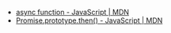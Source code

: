 - [async function - JavaScript | MDN](https://developer.mozilla.org/en-US/docs/Web/JavaScript/Reference/Statements/async_function)
- [Promise.prototype.then() - JavaScript | MDN](https://developer.mozilla.org/en-US/docs/Web/JavaScript/Reference/Global_Objects/Promise/then)
